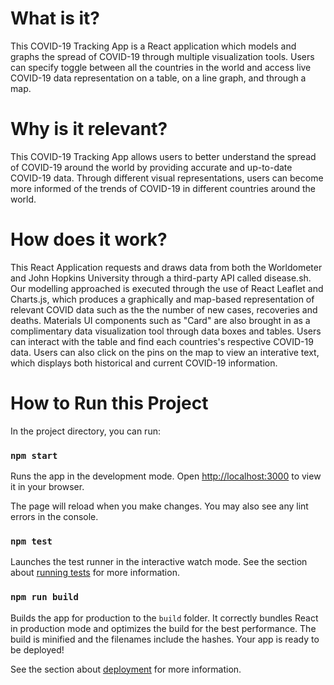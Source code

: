 # What is it?
This COVID-19 Tracking App is a React application which models and graphs the spread of COVID-19 through multiple visualization tools. Users can specify toggle between all the countries in the world and access live COVID-19 data representation on a table, on a line graph, and through a map.

# Why is it relevant?
This COVID-19 Tracking App allows users to better understand the spread of COVID-19 around the world by providing accurate and up-to-date COVID-19 data. Through different visual representations, users can become more informed of the trends of COVID-19 in different countries around the world.

# How does it work?
This React Application requests and draws data from both the Worldometer and John Hopkins University through a third-party API called disease.sh. Our modelling approached is executed through the use of React Leaflet and Charts.js, which produces a graphically and map-based representation of relevant COVID data such as the the number of new cases, recoveries and deaths. Materials UI components such as "Card" are also brought in as a complimentary data visualization tool through data boxes and tables. Users can interact with the table and find each countries's respective COVID-19 data. Users can also click on the pins on the map to view an interative text, which displays both historical and current COVID-19 information.

# How to Run this Project

In the project directory, you can run:

### `npm start`

Runs the app in the development mode. Open [http://localhost:3000](http://localhost:3000) to view it in your browser.

The page will reload when you make changes. You may also see any lint errors in the console.

### `npm test`

Launches the test runner in the interactive watch mode. See the section about [running tests](https://facebook.github.io/create-react-app/docs/running-tests) for more information.

### `npm run build`

Builds the app for production to the `build` folder. It correctly bundles React in production mode and optimizes the build for the best performance.
The build is minified and the filenames include the hashes. Your app is ready to be deployed!

See the section about [deployment](https://facebook.github.io/create-react-app/docs/deployment) for more information.
